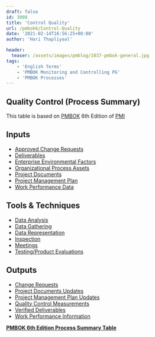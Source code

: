 ```yaml
---
draft: false
id: 3008   
title: 'Control Quality'
url: /pmbok6/Control-Quality
date: '2021-02-14T16:56:25+00:00'
author: 'Hari Thapliyaal'

header:
  teaser: /assets/images/pmblog/1037-pmbok-general.jpg
tags:
    - 'English Terms'
    - 'PMBOK Monitoring and Controlling PG'
    - 'PMBOK Processes'
---
```


## Quality Control (Process Summary)

This table is based on [PMBOK](https://www.pmi.org/pmbok-guide-standards) 6th Edition of [PMI](https://www.pmi.org)

## **Inputs**

- [Approved Change Requests](/pmbok6/approved-change-requests)
- [Deliverables](/pmbok6/deliverables)
- [Enterprise Environmental Factors](/pmbok6/enterprise-environmental-factors)
- [Organizational Process Assets](/pmbok6/organizational-process-assets)
- [Project Documents](/pmbok6/project-documents)
- [Project Management Plan](/pmbok6/project-management-plan)
- [Work Performance Data](/pmbok6/work-performance-data)

## **Tools &amp; Techniques**

- [Data Analysis](/pmbok6/data-analysis)
- [Data Gathering](/pmbok6/data-gathering)
- [Data Representation](/pmbok6/data-representation)
- [Inspection](/pmbok6/inspection)
- [Meetings](/pmbok6/meetings)
- [Testing/Product Evaluations](/pmbok6/testing/product-evaluations)

## **Outputs**

- [Change Requests](/pmbok6/change-requests)
- [Project Documents Updates](/pmbok6/project-documents-updates)
- [Project Management Plan Updates](/pmbok6/project-management-plan-updates)
- [Quality Control Measurements](/pmbok6/quality-control-measurements)
- [Verified Deliverables](/pmbok6/verified-deliverables)
- [Work Performance Information](/pmbok6/work-performance-information)

**[PMBOK 6th Edition Process Summary Table](process-groups-and-processes-in-pmbok6/)**